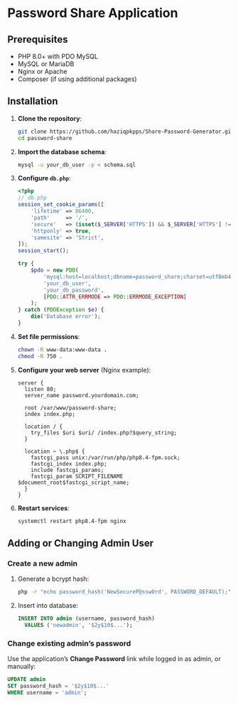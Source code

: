 # Password Share Application

## Prerequisites

- PHP 8.0+ with PDO MySQL
- MySQL or MariaDB
- Nginx or Apache
- Composer (if using additional packages)

## Installation

1. **Clone the repository**:
   ```bash
   git clone https://github.com/haziqpkpps/Share-Password-Generator.git
   cd password-share
   ```

2. **Import the database schema**:
   ```bash
   mysql -u your_db_user -p < schema.sql
   ```

3. **Configure `db.php`**:
   ```php
   <?php
   // db.php
   session_set_cookie_params([
       'lifetime' => 86400,
       'path'     => '/',
       'secure'   => (isset($_SERVER['HTTPS']) && $_SERVER['HTTPS'] !== 'off'),
       'httponly' => true,
       'samesite' => 'Strict',
   ]);
   session_start();

   try {
       $pdo = new PDO(
           'mysql:host=localhost;dbname=password_share;charset=utf8mb4',
           'your_db_user',
           'your_db_password',
           [PDO::ATTR_ERRMODE => PDO::ERRMODE_EXCEPTION]
       );
   } catch (PDOException $e) {
       die('Database error');
   }
   ```

4. **Set file permissions**:
   ```bash
   chown -R www-data:www-data .
   chmod -R 750 .
   ```

5. **Configure your web server** (Nginx example):
   ```nginx
   server {
     listen 80;
     server_name password.yourdomain.com;

     root /var/www/password-share;
     index index.php;

     location / {
       try_files $uri $uri/ /index.php?$query_string;
     }

     location ~ \.php$ {
       fastcgi_pass unix:/var/run/php/php8.4-fpm.sock;
       fastcgi_index index.php;
       include fastcgi_params;
       fastcgi_param SCRIPT_FILENAME $document_root$fastcgi_script_name;
     }
   }
   ```

6. **Restart services**:
   ```bash
   systemctl restart php8.4-fpm nginx
   ```

## Adding or Changing Admin User

### Create a new admin

1. Generate a bcrypt hash:
   ```bash
   php -r "echo password_hash('NewSecureP@ssw0rd', PASSWORD_DEFAULT);"
   ```
2. Insert into database:
   ```sql
   INSERT INTO admin (username, password_hash)
     VALUES ('newadmin', '$2y$10$...');
   ```

### Change existing admin’s password

Use the application’s **Change Password** link while logged in as admin, or manually:
```sql
UPDATE admin
SET password_hash = '$2y$10$...'
WHERE username = 'admin';
```
